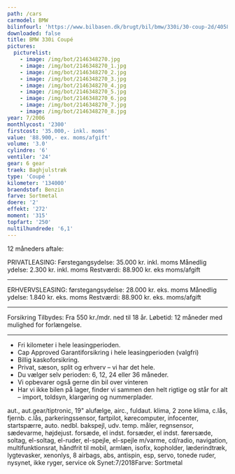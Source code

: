```yaml
---
path: /cars
carmodel: BMW
bilinfourl: 'https://www.bilbasen.dk/brugt/bil/bmw/330i/30-coup-2d/4058664'
downloaded: false
title: BMW 330i Coupé
pictures:
  picturelist:
    - image: /img/bot/2146348270.jpg
    - image: /img/bot/2146348270_1.jpg
    - image: /img/bot/2146348270_2.jpg
    - image: /img/bot/2146348270_3.jpg
    - image: /img/bot/2146348270_4.jpg
    - image: /img/bot/2146348270_5.jpg
    - image: /img/bot/2146348270_6.jpg
    - image: /img/bot/2146348270_7.jpg
    - image: /img/bot/2146348270_8.jpg
year: 7/2006
monthlycost: '2300'
firstcost: '35.000,- inkl. moms'
value: '88.900,- ex. moms/afgift'
volume: '3.0'
cylindre: '6'
ventiler: '24'
gear: 6 gear
traek: Baghjulstræk
type: 'Coupé '
kilometer: '134000'
braendstof: Benzin
farve: Sortmetal
doere: '2'
effekt: '272'
moment: '315'
topfart: '250'
nultilhundrede: '6,1'
---
```

12 måneders aftale:

PRIVATLEASING:
Førstegangsydelse: 35.000 kr. inkl. moms
Månedlig ydelse: 2.300 kr. inkl. moms
Restværdi: 88.900 kr. eks moms/afgift
__________________________________________

ERHVERVSLEASING:
førstegangsydelse: 28.000 kr. eks. moms 
Månedlig ydelse: 1.840 kr. eks. moms
Restværdi: 88.900 kr. eks. moms/afgift
__________________________________________

Forsikring Tilbydes:
Fra 550 kr./mdr. ned til 18 år. 
Løbetid: 12 måneder med mulighed for forlængelse.
__________________________________________

* Fri kilometer i hele leasingperioden.
* Cap Approved Garantiforsikring i hele leasingperioden (valgfri)
* Billig kaskoforsikring.
* Privat, sæson, split og erhverv – vi har det hele.
* Du vælger selv perioden: 6, 12, 24 eller 36 måneder.
* Vi opbevarer også gerne din bil over vinteren
* Har vi ikke bilen på lager, finder vi sammen den helt rigtige og står for alt – import, toldsyn, klargøring og nummerplader. 

aut., aut.gear/tiptronic, 19" alufælge, airc., fuldaut. klima, 2 zone klima, c.lås, fjernb. c.lås, parkeringssensor, fartpilot, kørecomputer, infocenter, startspærre, auto. nedbl. bakspejl, udv. temp. måler, regnsensor, sædevarme, højdejust. forsæde, el indst. forsæder, el indst. førersæde, soltag, el-soltag, el-ruder, el-spejle, el-spejle m/varme, cd/radio, navigation, multifunktionsrat, håndfrit til mobil, armlæn, isofix, kopholder, læderindtræk, lygtevasker, xenonlys, 8 airbags, abs, antispin, esp, servo, tonede ruder, nysynet, ikke ryger, service ok
Synet:7/2018Farve: Sortmetal
